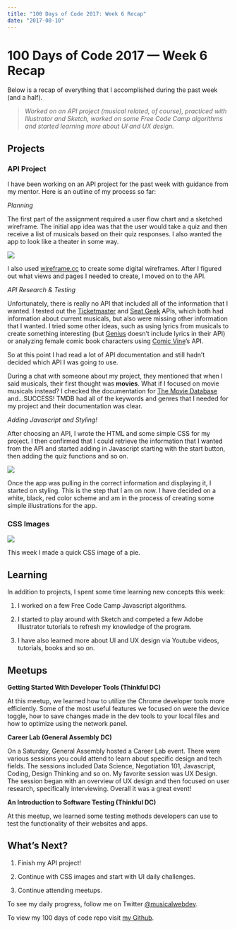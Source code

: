 ```yaml
---
title: "100 Days of Code 2017: Week 6 Recap"
date: "2017-08-10"
---
```


# 100 Days of Code 2017 — Week 6 Recap



Below is a recap of everything that I accomplished during the past week (and a half).
> *Worked on an API project (musical related, of course), practiced with Illustrator and Sketch, worked on some Free Code Camp algorithms and started learning more about UI and UX design.*

## Projects

### API Project

I have been working on an API project for the past week with guidance from my mentor. Here is an outline of my process so far:

*Planning*

The first part of the assignment required a user flow chart and a sketched wireframe. The initial app idea was that the user would take a quiz and then receive a list of musicals based on their quiz responses. I also wanted the app to look like a theater in some way.

![](https://cdn-images-1.medium.com/max/4110/1*p7y0FlD1R_yaMRSm7gXTIw.png)

I also used [wireframe.cc](https://wireframe.cc/) to create some digital wireframes. After I figured out what views and pages I needed to create, I moved on to the API.

*API Research & Testing*

Unfortunately, there is really no API that included all of the information that I wanted. I tested out the [Ticketmaster](http://developer.ticketmaster.com/) and [Seat Geek](http://platform.seatgeek.com/) APIs, which both had information about current musicals, but also were missing other information that I wanted. I tried some other ideas, such as using lyrics from musicals to create something interesting (but [Genius](https://docs.genius.com/) doesn’t include lyrics in their API) or analyzing female comic book characters using [Comic Vine](http://comicvine.gamespot.com/api/)’s API.

So at this point I had read a lot of API documentation and still hadn’t decided which API I was going to use.

During a chat with someone about my project, they mentioned that when I said musicals, their first thought was **movies**. What if I focused on movie musicals instead? I checked the documentation for [The Movie Database](https://www.themoviedb.org/documentation/api) and…SUCCESS! TMDB had all of the keywords and genres that I needed for my project and their documentation was clear.

*Adding Javascript and Styling!*

After choosing an API, I wrote the HTML and some simple CSS for my project. I then confirmed that I could retrieve the information that I wanted from the API and started adding in Javascript starting with the start button, then adding the quiz functions and so on.

![](https://cdn-images-1.medium.com/max/2994/1*h3qbK0233YNouI2LiglpzQ.png)

Once the app was pulling in the correct information and displaying it, I started on styling. This is the step that I am on now. I have decided on a white, black, red color scheme and am in the process of creating some simple illustrations for the app.

### CSS Images

![](https://cdn-images-1.medium.com/max/2318/1*rCr6cLjE2dXtzKVBIBOEFg.png)

This week I made a quick CSS image of a pie.

## Learning

In addition to projects, I spent some time learning new concepts this week:

1. I worked on a few Free Code Camp Javascript algorithms.

1. I started to play around with Sketch and competed a few Adobe Illustrator tutorials to refresh my knowledge of the program.

1. I have also learned more about UI and UX design via Youtube videos, tutorials, books and so on.

## Meetups

**Getting Started With Developer Tools (Thinkful DC)**

At this meetup, we learned how to utilize the Chrome developer tools more efficiently. Some of the most useful features we focused on were the device toggle, how to save changes made in the dev tools to your local files and how to optimize using the network panel.

**Career Lab (General Assembly DC)**

On a Saturday, General Assembly hosted a Career Lab event. There were various sessions you could attend to learn about specific design and tech fields. The sessions included Data Science, Negotiation 101, Javascript, Coding, Design Thinking and so on. My favorite session was UX Design. The session began with an overview of UX design and then focused on user research, specifically interviewing. Overall it was a great event!

**An Introduction to Software Testing (Thinkful DC)**

At this meetup, we learned some testing methods developers can use to test the functionality of their websites and apps.

## What’s Next?

1. Finish my API project!

1. Continue with CSS images and start with UI daily challenges.

1. Continue attending meetups.

To see my daily progress, follow me on Twitter [@musicalwebdev](https://twitter.com/musicalwebdev).

To view my 100 days of code repo visit [my Github](https://github.com/brittanyrw).
